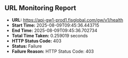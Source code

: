 ## URL Monitoring Report

- **URL:** https://api-gw1-prod1.fisglobal.com/gw/v1/health
- **Start Time:** 2025-08-09T09:45:36.443715
- **End Time:** 2025-08-09T09:45:36.702734
- **Total Time Taken:** 0.259019 seconds
- **HTTP Status Code:** 403
- **Status:** Failure
- **Failure Reason:** HTTP Status Code: 403

